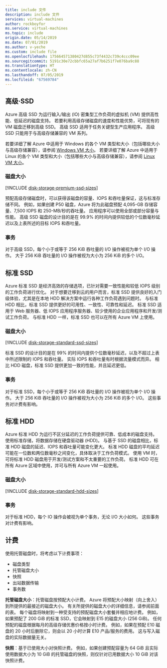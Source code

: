 ```yaml
---
title: include 文件
description: include 文件
services: virtual-machines
author: rockboyfor
ms.service: virtual-machines
ms.topic: include
origin.date: 05/14/2019
ms.date: 07/01/2019
ms.author: v-yeche
ms.custom: include file
ms.openlocfilehash: 175664571380427d855c73f4432c739c4ccc09ee
ms.sourcegitcommit: 5191c30e72cbbfc65a27af7b6251f7e076ba9c88
ms.translationtype: HT
ms.contentlocale: zh-CN
ms.lasthandoff: 07/05/2019
ms.locfileid: "67569784"
---
```

## <a name="premium-ssd"></a>高级·SSD

Azure 高级 SSD 为运行输入/输出 (IO) 密集型工作负荷的虚拟机 (VM) 提供高性能、低延迟的磁盘支持。 若要利用高级存储磁盘的速度和性能优势，可将现有的 VM 磁盘迁移到高级 SSD。 高级 SSD 适用于任务关键型生产应用程序。 高级 SSD 只能用于与高级存储兼容的 VM 系列。

若要详细了解 Azure 中适用于 Windows 的各个 VM 类型和大小（包括哪些大小与高级存储兼容），请参阅 [Windows VM 大小](../articles/virtual-machines/windows/sizes.md)。 若要详细了解 Azure 中适用于 Linux 的各个 VM 类型和大小（包括哪些大小与高级存储兼容），请参阅 [Linux VM 大小](../articles/virtual-machines/linux/sizes.md)。

### <a name="disk-size"></a>磁盘大小
[!INCLUDE [disk-storage-premium-ssd-sizes](disk-storage-premium-ssd-sizes.md)]

预配高级存储磁盘时，可以获得该磁盘的容量、IOPS 和吞吐量保证，这与标准存储不同。 例如，如果创建 P50 磁盘，Azure 将为此磁盘预配 4,095-GB 存储容量、7,500 IOPS 和 250-MB/秒的吞吐量。 应用程序可以使用全部或部分容量与性能。 高级 SSD 磁盘的设计目的是在 99.9% 的时间内提供较低的个位数毫秒延迟以及上表所述的目标 IOPS 和吞吐量。

### <a name="transactions"></a>事务

对于高级 SSD，每个小于或等于 256 KiB 吞吐量的 I/O 操作被视为单个 I/O 操作。 大于 256 KiB 吞吐量的 I/O 操作被视为大小为 256 KiB 的多个 I/O。

## <a name="standard-ssd"></a>标准 SSD

Azure 标准 SSD 是经济高效的存储选项，已针对需要一致性能和较低 IOPS 级别的工作负荷进行优化。 对于想要迁移到云的用户而言，标准 SSD 提供良好的入门级体验，尤其是在本地 HDD 解决方案中运行各种工作负荷遇到问题时。 与标准 HDD 相比，标准 SSD 提供更好的可用性、一致性、可靠性和延迟。 标准 SSD 适用于 Web 服务器、低 IOPS 应用程序服务器、较少使用的企业应用程序和开发/测试工作负荷。 与标准 HDD 一样，标准 SSD 也可以在所有 Azure VM 上使用。

### <a name="disk-size"></a>磁盘大小
[!INCLUDE [disk-storage-standard-ssd-sizes](disk-storage-standard-ssd-sizes.md)]

标准 SSD 的设计目的是在 99% 的时间内提供个位数毫秒延迟，以及不超过上表中所述限制的 IOPS 和吞吐量。 实际 IOPS 和吞吐量有时根据流量模式而异。 相比 HDD 磁盘，标准 SSD 提供更加一致的性能，并且延迟更低。

### <a name="transactions"></a>事务

对于标准 SSD，每个小于或等于 256 KiB 吞吐量的 I/O 操作被视为单个 I/O 操作。 大于 256 KiB 吞吐量的 I/O 操作被视为大小为 256 KiB 的多个 I/O。 这些事务对计费有影响。

## <a name="standard-hdd"></a>标准 HDD

Azure 标准 HDD 为运行不区分延迟的工作负荷提供可靠、低成本的磁盘支持。 使用标准存储，将数据存储在硬盘驱动器 (HDD)。 与基于 SSD 的磁盘相比，标准 HDD 磁盘的延迟、IOPS 和吞吐量可能变化更大。 标准 HDD 磁盘的平均延迟可能在一位数和两位数毫秒之间变化，具体取决于工作负荷模式。 使用 VM 时，可将标准 HDD 磁盘用于开发/测试方案和不太重要的工作负荷。 标准 HDD 可在所有 Azure 区域中使用，并可与所有 Azure VM 一起使用。

### <a name="disk-size"></a>磁盘大小
[!INCLUDE [disk-storage-standard-hdd-sizes](disk-storage-standard-hdd-sizes.md)]

### <a name="transactions"></a>事务

对于标准 HDD，每个 IO 操作会被视为单个事务，无论 I/O 大小如何。 这些事务对计费有影响。

## <a name="billing"></a>计费

使用托管磁盘时，将考虑以下计费事项：

- 磁盘类型
- 托管磁盘大小
- 快照
- 出站数据传输
- 事务数

**托管磁盘大小**：托管磁盘按预配大小计费。 Azure 将预配大小映射（向上舍入）到所提供的最接近的磁盘大小。 有关所提供的磁盘大小的详细信息，请参阅前面的表。 每个磁盘将映射到一种受支持的预配磁盘大小套餐并相应地计费。 例如，如果预配了 200 GiB 的标准 SSD，它会映射到 E15 的磁盘大小 (256 GiB)。 任何预配的磁盘根据每月的高级存储优惠价格按小时计费。 例如，如果在预配 E10 磁盘的 20 小时后删除它，则会以 20 小时计算 E10 产品/服务的费用。 这与写入磁盘的实际数据量无关。

**快照**：基于已使用大小对快照计费。 例如，如果创建预配容量为 64 GiB 且实际使用数据大小为 10 GiB 的托管磁盘的快照，则仅针对已用数据大小 10 GiB 对该快照计费。